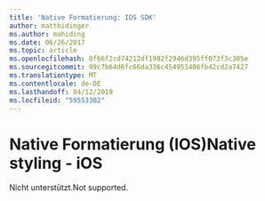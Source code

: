 ```yaml
---
title: 'Native Formatierung: IOS SDK'
author: matthidinger
ms.author: mahiding
ms.date: 06/26/2017
ms.topic: article
ms.openlocfilehash: 0f66f2cd74212df1902f2946d395ff073f3c305e
ms.sourcegitcommit: 99c7b64d6fc66da336c454951406fb42cd2a7427
ms.translationtype: MT
ms.contentlocale: de-DE
ms.lasthandoff: 04/12/2019
ms.locfileid: "59553302"
---
```

# <a name="native-styling---ios"></a><span data-ttu-id="17cf4-102">Native Formatierung (IOS)</span><span class="sxs-lookup"><span data-stu-id="17cf4-102">Native styling - iOS</span></span>

<span data-ttu-id="17cf4-103">Nicht unterstützt.</span><span class="sxs-lookup"><span data-stu-id="17cf4-103">Not supported.</span></span>